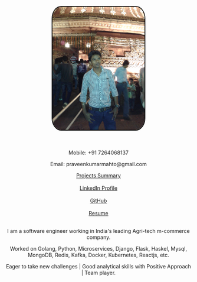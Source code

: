 <div style="height:500px;text-align:center;">
  <center>
    <img src="/images/my_pic.jpg" style="width:250px;border-radius:10%;border:2px solid #000;">
  </center>
  <br><br>
  <p>Mobile: +91 7264068137</p>
  <p>Email: praveenkumarmahto@gmail.com</p>    
  <a href="http://bit.ly/3pZOJjW" target="_blank">Projects Summary</a><br><br>
  <a href="https://www.linkedin.com/in/praveenkumarmahto" target="_blank">LinkedIn Profile<a>
  <br><br>
  <a href="https://github.com/praveenkumarmahto?tab=repositories" target="_blank">GitHub</a><br><br>
  <a href="http://bit.ly/3tAdXHS" target="_blank">Resume</a><br><br>
  <p>I am a software engineer working in India's leading Agri-tech m-commerce company. </p>
  <p>Worked on Golang, Python, Microservices, Django, Flask, Haskel, Mysql, MongoDB, Redis, Kafka, Docker, Kubernetes, Reactjs, etc.</p>  
  <p>Eager to take new challenges | Good analytical skills with Positive Approach | Team player.</p>
